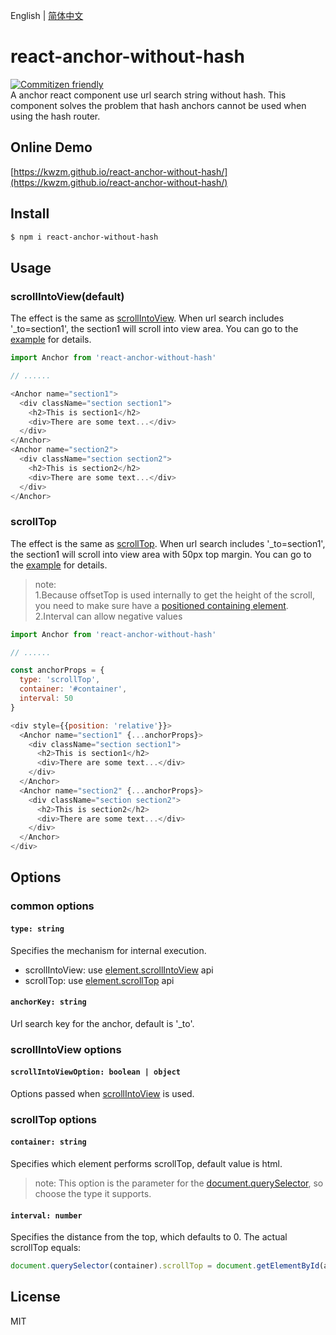 English | [简体中文](./README_zh-CN.md)

# react-anchor-without-hash
[![Commitizen friendly](https://img.shields.io/badge/commitizen-friendly-brightgreen.svg)](http://commitizen.github.io/cz-cli/)  
A anchor react component use url search string without hash.
This component solves the problem that hash anchors cannot be used when using the hash router. 
## Online Demo
[https://kwzm.github.io/react-anchor-without-hash/](https://kwzm.github.io/react-anchor-without-hash/)
## Install
```sh
$ npm i react-anchor-without-hash
```
## Usage
### scrollIntoView(default)
The effect is the same as [scrollIntoView]((https://developer.mozilla.org/en-US/docs/Web/API/Element/scrollIntoView)).
When url search includes '_to=section1', the section1 will scroll into view area.
You can go to the [example](https://github.com/kwzm/react-anchor-without-hash/blob/master/example/App.js) for details.
```js
import Anchor from 'react-anchor-without-hash'

// ......

<Anchor name="section1">
  <div className="section section1">
    <h2>This is section1</h2>
    <div>There are some text...</div>
  </div>
</Anchor>
<Anchor name="section2">
  <div className="section section2">
    <h2>This is section2</h2>
    <div>There are some text...</div>
  </div>
</Anchor>
```
### scrollTop
The effect is the same as [scrollTop]((https://developer.mozilla.org/en-US/docs/Web/API/Element/scrollTop)).
When url search includes '_to=section1', the section1 will scroll into view area with 50px top margin.
You can go to the [example](https://github.com/kwzm/react-anchor-without-hash/blob/master/example/App.js) for details.
> note:  
1.Because offsetTop is used internally to get the height of the scroll, you need to make sure have a [positioned containing element](https://developer.mozilla.org/en-US/docs/Web/API/HTMLElement/offsetParent).  
2.Interval can allow negative values

```js
import Anchor from 'react-anchor-without-hash'

// ......

const anchorProps = {
  type: 'scrollTop',
  container: '#container',
  interval: 50
}

<div style={{position: 'relative'}}>
  <Anchor name="section1" {...anchorProps}>
    <div className="section section1">
      <h2>This is section1</h2>
      <div>There are some text...</div>
    </div>
  </Anchor>
  <Anchor name="section2" {...anchorProps}>
    <div className="section section2">
      <h2>This is section2</h2>
      <div>There are some text...</div>
    </div>
  </Anchor>
</div>
```
## Options
### common options
#### `type: string`
Specifies the mechanism for internal execution.
- scrollIntoView: use [element.scrollIntoView](https://developer.mozilla.org/en-US/docs/Web/API/Element/scrollIntoView) api
- scrollTop: use [element.scrollTop](https://developer.mozilla.org/en-US/docs/Web/API/Element/scrollTop) api
#### `anchorKey: string`
Url search key for the anchor, default is '_to'.
### scrollIntoView options
#### `scrollIntoViewOption: boolean | object`
Options passed when [scrollIntoView](https://developer.mozilla.org/en-US/docs/Web/API/Element/scrollIntoView) is used. 
### scrollTop options
#### `container: string`
Specifies which element performs scrollTop, default value is html.
> note: This option is the parameter for the [document.querySelector](https://developer.mozilla.org/en-US/docs/Web/API/Document/querySelector), so choose the type it supports.
#### `interval: number`
Specifies the distance from the top, which defaults to 0.
The actual scrollTop equals:
```js
document.querySelector(container).scrollTop = document.getElementById(anchor).offsetTop + interval
```
## License
MIT
